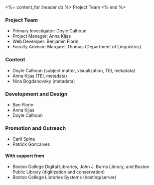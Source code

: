 <%= content_for :header do %>
Project Team
<% end %>

### Project Team 

* Primary Investigator: Doyle Calhoun
* Project Manager: Anna Kijas
* Web Developer: Benjamin Florin
* Faculty Advisor: Margaret Thomas (Department of Linguistics)

### Content 
* Doyle Calhoun (subject matter, visualization, TEI, metadata)
* Anna Kijas (TEI, metadata)
* Nina Bogdanovsky (metadata) 

### Development and Design 
* Ben Florin
* Anna Kijas
* Doyle Calhoun

### Promotion and Outreach 
* Carli Spina 
* Patrick Goncalves

#### With support from
* Boston College Digital Libraries, John J. Burns Library, and Boston Public Library (digitization and conservation)
* Boston College Libraries Systems (hosting/server)
